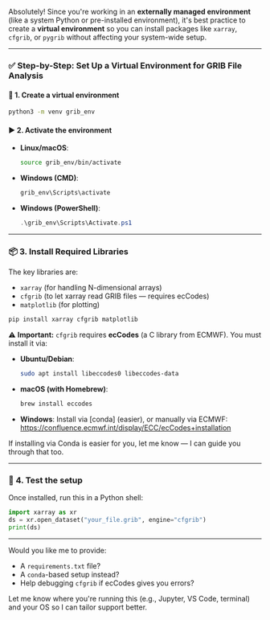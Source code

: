 Absolutely! Since you're working in an **externally managed environment** (like a system Python or pre-installed environment), it's best practice to create a **virtual environment** so you can install packages like `xarray`, `cfgrib`, or `pygrib` without affecting your system-wide setup.

---

### ✅ Step-by-Step: Set Up a Virtual Environment for GRIB File Analysis

#### 🔧 1. **Create a virtual environment**
```bash
python3 -m venv grib_env
```

#### ▶️ 2. **Activate the environment**

- **Linux/macOS**:
  ```bash
  source grib_env/bin/activate
  ```

- **Windows (CMD)**:
  ```cmd
  grib_env\Scripts\activate
  ```

- **Windows (PowerShell)**:
  ```powershell
  .\grib_env\Scripts\Activate.ps1
  ```

---

### 📦 3. **Install Required Libraries**

The key libraries are:
- `xarray` (for handling N-dimensional arrays)
- `cfgrib` (to let xarray read GRIB files — requires ecCodes)
- `matplotlib` (for plotting)

```bash
pip install xarray cfgrib matplotlib
```

⚠️ **Important:** `cfgrib` requires **ecCodes** (a C library from ECMWF). You must install it via:

- **Ubuntu/Debian**:
  ```bash
  sudo apt install libeccodes0 libeccodes-data
  ```

- **macOS (with Homebrew)**:
  ```bash
  brew install eccodes
  ```

- **Windows**: Install via [conda] (easier), or manually via ECMWF:  
  https://confluence.ecmwf.int/display/ECC/ecCodes+installation

If installing via Conda is easier for you, let me know — I can guide you through that too.

---

### 🧪 4. **Test the setup**

Once installed, run this in a Python shell:

```python
import xarray as xr
ds = xr.open_dataset("your_file.grib", engine="cfgrib")
print(ds)
```

---

Would you like me to provide:
- A `requirements.txt` file?
- A `conda`-based setup instead?
- Help debugging `cfgrib` if ecCodes gives you errors?

Let me know where you're running this (e.g., Jupyter, VS Code, terminal) and your OS so I can tailor support better.
